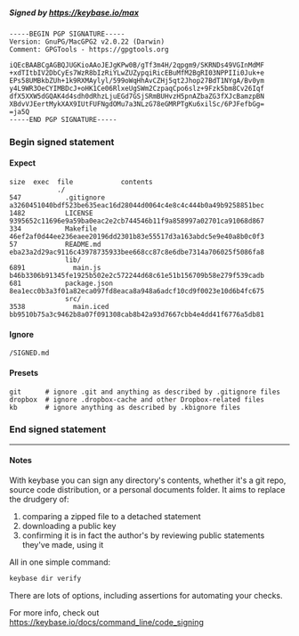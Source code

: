 ##### Signed by https://keybase.io/max
```
-----BEGIN PGP SIGNATURE-----
Version: GnuPG/MacGPG2 v2.0.22 (Darwin)
Comment: GPGTools - https://gpgtools.org

iQEcBAABCgAGBQJUGKioAAoJEJgKPw0B/gTf3m4H/2qpgm9/SKRNDs49VGInMdMF
+xdTItbIV2DbCyEs7WzR8bIzRiYLwZUZypqiRicEBuMfM2BgRI03NPPIIi0Juk+e
EPs58UMBkbZUh+1k9RXMAylyl/599oWqHhAvCZHj5qt2Jhop27BdT1NYgA/Bv0ym
y4L9WR3OeCYIMBDcJ+oHK1Ce06RlxeUgSWm2CzpaqCpo6slz+9Fzk5bm8Cv26Iqf
dfX5XXW5dGQAK4d4sdh0dRhzLjuEGd7GSjSRmBUHvzH5pnAZbaZG3fXJcBamzpBN
XBdvVJEertMykXAX9IUtFUFNgdOMu7a3NLzG78eGMRPTgKu6xilSc/6PJFefbGg=
=ja5Q
-----END PGP SIGNATURE-----

```

<!-- END SIGNATURES -->

### Begin signed statement 

#### Expect

```
size  exec  file            contents                                                        
            ./                                                                              
547           .gitignore    a3260451040bdf523be635eac16d28044d0064c4e8c4c444b0a49b9258851bec
1482          LICENSE       9395652c11696e9a59ba0eac2e2cb744546b11f9a858997a02701ca91068d867
334           Makefile      46ef2af0d44ee236eaee20196dd2301b83e55517d3a163abdc5e9e40a8b0c0f3
57            README.md     eba23a2d29ac9116c43978735933bee668cc87c8e6dbe7314a706025f5086fa8
              lib/                                                                          
6891            main.js     b46b3306b91345fe1925b502e2c572244d68c61e51b156709b58e279f539cadb
681           package.json  8ea1ecc0b3a3f01a82eca097fd8eaca8a948a6adcf10cd9f0023e10d6b4fc675
              src/                                                                          
3538            main.iced   bb9510b75a3c9462b8a07f091308cab8b42a93d7667cbb4e4dd41f6776a5db81
```

#### Ignore

```
/SIGNED.md
```

#### Presets

```
git      # ignore .git and anything as described by .gitignore files
dropbox  # ignore .dropbox-cache and other Dropbox-related files    
kb       # ignore anything as described by .kbignore files          
```

<!-- summarize version = 0.0.9 -->

### End signed statement

<hr>

#### Notes

With keybase you can sign any directory's contents, whether it's a git repo,
source code distribution, or a personal documents folder. It aims to replace the drudgery of:

  1. comparing a zipped file to a detached statement
  2. downloading a public key
  3. confirming it is in fact the author's by reviewing public statements they've made, using it

All in one simple command:

```bash
keybase dir verify
```

There are lots of options, including assertions for automating your checks.

For more info, check out https://keybase.io/docs/command_line/code_signing